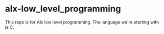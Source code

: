 # alx-low_level_programming
This repo is for Alx low level programming. The language we're starting with is C.
